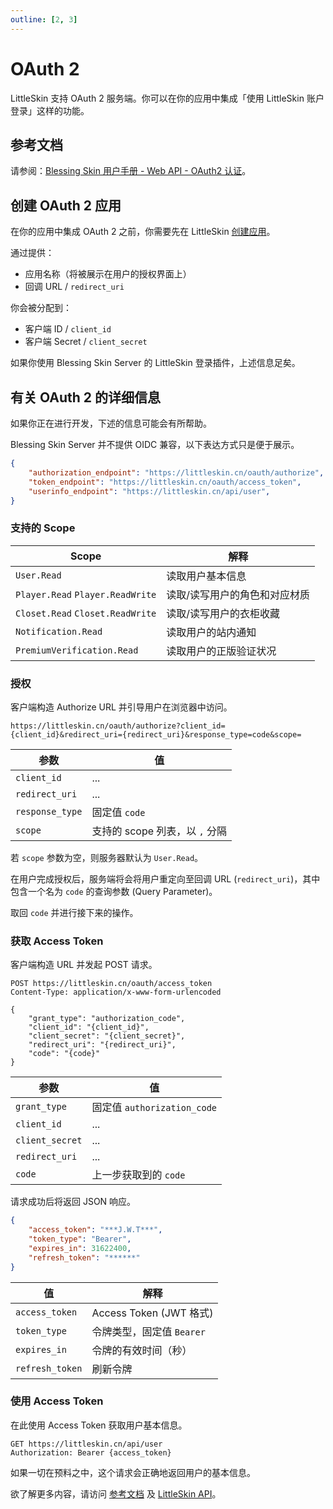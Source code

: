 ```yaml
---
outline: [2, 3]
---
```


# OAuth 2

<!--@include: ./for-experts.template.md-->

LittleSkin 支持 OAuth 2 服务端。你可以在你的应用中集成「使用 LittleSkin 账户登录」这样的功能。

## 参考文档

请参阅：[Blessing Skin 用户手册 - Web API - OAuth2 认证](https://blessing.netlify.app/api/oauth.html)。

## 创建 OAuth 2 应用

在你的应用中集成 OAuth 2 之前，你需要先在 LittleSkin [创建应用](https://littleskin.cn/user/oauth/manage)。

通过提供：

- 应用名称（将被展示在用户的授权界面上）
- 回调 URL / `redirect_uri`

你会被分配到：

- 客户端 ID / `client_id`
- 客户端 Secret / `client_secret`

如果你使用 Blessing Skin Server 的 LittleSkin 登录插件，上述信息足矣。

## 有关 OAuth 2 的详细信息

如果你正在进行开发，下述的信息可能会有所帮助。

Blessing Skin Server 并不提供 OIDC 兼容，以下表达方式只是便于展示。

``` json
{
    "authorization_endpoint": "https://littleskin.cn/oauth/authorize",
    "token_endpoint": "https://littleskin.cn/oauth/access_token",
    "userinfo_endpoint": "https://littleskin.cn/api/user",
}
```

### 支持的 Scope

| Scope                            | 解释                          |
| -------------------------------- | ----------------------------- |
| `User.Read`                      | 读取用户基本信息              |
| `Player.Read` `Player.ReadWrite` | 读取/读写用户的角色和对应材质 |
| `Closet.Read` `Closet.ReadWrite` | 读取/读写用户的衣柜收藏       |
| `Notification.Read`              | 读取用户的站内通知            |
| `PremiumVerification.Read`       | 读取用户的正版验证状况        |

### 授权

客户端构造 Authorize URL 并引导用户在浏览器中访问。

``` http
https://littleskin.cn/oauth/authorize?client_id={client_id}&redirect_uri={redirect_uri}&response_type=code&scope=
```

| 参数            | 值                             |
| --------------- | ------------------------------ |
| `client_id`     | ...                            |
| `redirect_uri`  | ...                            |
| `response_type` | 固定值 `code`                  |
| `scope`         | 支持的 scope 列表，以 `,` 分隔 |

若 `scope` 参数为空，则服务器默认为 `User.Read`。

在用户完成授权后，服务端将会将用户重定向至回调 URL (`redirect_uri`)，其中包含一个名为 `code` 的查询参数 (Query Parameter)。

取回 `code` 并进行接下来的操作。

### 获取 Access Token

客户端构造 URL 并发起 POST 请求。

``` http
POST https://littleskin.cn/oauth/access_token
Content-Type: application/x-www-form-urlencoded

{
    "grant_type": "authorization_code",
    "client_id": "{client_id}",
    "client_secret": "{client_secret}",
    "redirect_uri": "{redirect_uri}",
    "code": "{code}"
}
```

| 参数            | 值                          |
| --------------- | --------------------------- |
| `grant_type`    | 固定值 `authorization_code` |
| `client_id`     | ...                         |
| `client_secret` | ...                         |
| `redirect_uri`  | ...                         |
| `code`          | 上一步获取到的 `code`       |

请求成功后将返回 JSON 响应。

``` json
{
    "access_token": "***J.W.T***",
    "token_type": "Bearer",
    "expires_in": 31622400,
    "refresh_token": "******"
}
```


| 值              | 解释                      |
| --------------- | ------------------------- |
| `access_token`  | Access Token  (JWT 格式)  |
| `token_type`    | 令牌类型，固定值 `Bearer` |
| `expires_in`    | 令牌的有效时间（秒）      |
| `refresh_token` | 刷新令牌                  |

### 使用 Access Token

在此使用 Access Token 获取用户基本信息。

``` http
GET https://littleskin.cn/api/user
Authorization: Bearer {access_token}
```

如果一切在预料之中，这个请求会正确地返回用户的基本信息。

欲了解更多内容，请访问 [参考文档](#参考文档) 及 [LittleSkin API](./api.md)。
